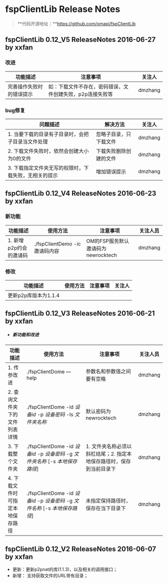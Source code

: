 # fspClientLib  Release Notes

> **代码开源地址：**https://github.com/omapi/fspClientLib



## fspClientLib 0.12_V5  ReleaseNotes 2016-06-27  by xxfan

### 改进

| 功能描述         | 注意事项                           | 关注人     |
| ------------ | ------------------------------ | ------- |
| 完善操作失败时的错误提示 | 如：下载文件不存在，密码错误，文件创建失败，p2p连接失败等 | dmzhang |

### bug修复

| 问题描述                          | 解决方法        | 关注人     |
| ----------------------------- | ----------- | ------- |
| 1. 当要下载的目录有子目录时，会把子目录当文件处理    | 忽略子目录，只下载文件 | dmzhang |
| 2. 下载文件失败时，依然会创建大小为0的文件       | 下载失败删除创建的文件 | dmzhang |
| 3.  下载指定文件夹无写的权限时，下载失败，无相关的提示 | 增加错误提示      | dmzhang |



## fspClientLib 0.12_V4  ReleaseNotes 2016-06-23  by xxfan

### 新功能

| 功能描述           | 使用方法                      | 注意事项                      | 关注人员    |
| -------------- | ------------------------- | ------------------------- | ------- |
| 1. 新增p2p约会的邀请码 | ./fspClientDemo -ic 邀请码内容 | OM的FSP服务默认邀请码为newrocktech | dmzhang |

### 修改

| 功能描述           | 使用方法 | 注意事项 | 关注人  |
| -------------- | ---- | ---- | ---- |
| 更新p2p库版本为1.1.4 |      |      |      |



## fspClientLib 0.12_V3  ReleaseNotes 2016-06-21  by xxfan

- ##### 新功能和改进

| 功能描述              | 使用方法                                     | 注意事项                                  | 关注人员    |
| ----------------- | ---------------------------------------- | ------------------------------------- | ------- |
| 1. 传参改进           | ./fspClientDome —help                    | 参数名和参数值之间要有空格                         | dmzhang |
| 2. 查询文件夹下的文件列表详情  | ./fspClientDome  -id *设备id* -p *设备密码* -ls *文件夹名称* | 默认密码为newrocktech                      | dmzhang |
| 3. 下载整个文件夹        | ./fspClientDome -id *设备id* -p *设备密码* -g *文件夹名称*  [-s *本地保存路径*] | 1. 文件夹名称必须以斜杠结尾；2. 指定本地保存路径时，保存到当前目录下 | dmzhang |
| 4. 下载文件时可指定本地保存路径 | ./fspClientDome -id *设备id* -p *设备密码* -g *文件名称*  [-s *本地保存路径*] | 未指定保持路径时，保存在当下目录下                     | dmzhang |



## fspClientLib 0.12_V2  ReleaseNotes  2016-06-07  by xxfan



- 更新：更新p2pnat的库(1.1.3)，以及相关的调用接口；
- 新增： 支持获取文件的URL带有目录；
